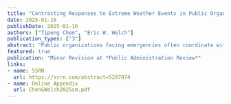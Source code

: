 ```yaml
---
title: "Contracting Responses to Extreme Weather Events in Public Organizations"
date: 2025-01-16
publishDate: 2025-01-16
authors: ["Tipeng Chen", "Eric W. Welch"]
publication_types: ["3"]
abstract: "Public organizations facing emergencies often coordinate with other local public and non-profit organizations for assistance and response. Yet we know little about the contractual relationships public organizations build with external organizations for emergency responses. Drawing from organizational theories, we explore three organizational factors behind public organization decisions to contract for responses to extreme weather events. Results from agency-level analysis using merged data from three national data sources show that higher levels of managerial uncertainty about extreme weather events are associated with lower contracting for immediate emergency responses, and very high levels of uncertainty are positively associated with contracting for long-term emergency planning. Additionally, greater reliance on contracting for daily services and receipt of dedicated financial resources for extreme weather events are associated with increased contracting for long-term planning. We connect our findings with the contracting and emergency management literatures and discuss limitations and practical implications."
featured: true
publication: "Minor Revision at *Public Administration Review*"
links: 
- name: SSRN
  url: https://ssrn.com/abstract=5297874 
- name: Online Appendix
  url: Chen&Welch2025sm.pdf
---
```


